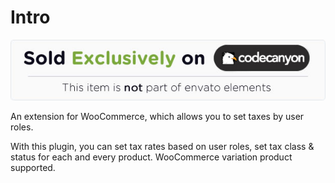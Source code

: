 # Intro

![](.gitbook/assets/7799a062d5dab2c03035b1a30a4066fc801d8c51.jpeg)

An extension for WooCommerce, which allows you to set taxes by user roles.

With this plugin, you can set tax rates based on user roles, set tax class & status for each and every product. WooCommerce variation product supported.

